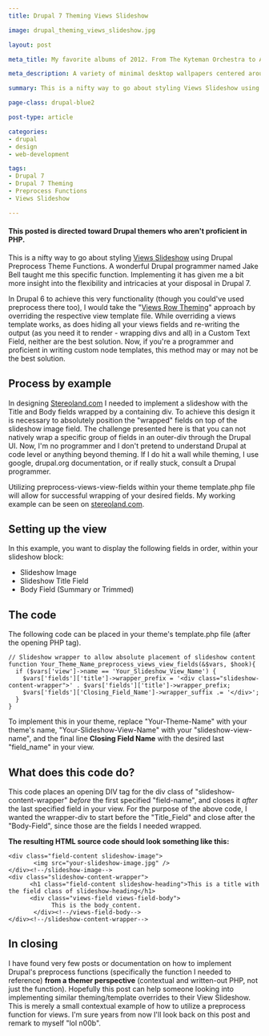 ```yaml
---
title: Drupal 7 Theming Views Slideshow

image: drupal_theming_views_slideshow.jpg

layout: post

meta_title: My favorite albums of 2012. From The Kyteman Orchestra to Aesop Rock.

meta_description: A variety of minimal desktop wallpapers centered around Saul Bass' famous quote "Design is Thinking Made Visual".

summary: This is a nifty way to go about styling Views Slideshow using Drupal Preprocess Theme Functions.

page-class: drupal-blue2

post-type: article

categories:
- drupal
- design
- web-development

tags:
- Drupal 7
- Drupal 7 Theming
- Preprocess Functions
- Views Slideshow

---
```


#### This posted is directed toward Drupal themers who aren't proficient in PHP.

This is a nifty way to go about styling <a href="http://drupal.org/project/views_slideshow" title="Drupal Views Slideshow">Views Slideshow</a> using Drupal Preprocess Theme Functions. A wonderful Drupal programmer named Jake Bell taught me this specific function. Implementing it has given me a bit more insight into the flexibility and intricacies at your disposal in Drupal 7.

In Drupal 6 to achieve this very functionality (though you could've used preprocess there too), I would take the "<a href="http://mustardseedmedia.com/podcast/episode30" title="MustardSeed Media Views Row Theming podcast">Views Row Theming</a>" approach by overriding the respective view template file. While overriding a views template works, as does hiding all your views fields and re-writing the output (as you need it to render - wrapping divs and all) in a Custom Text Field, neither are the best solution. Now, if you're a programmer and proficient in writing custom node templates, this method may or may not be the best solution.

## Process by example
In designing <a href="http://joetower.com/work/stereoland" title="Stereoland Redesign">Stereoland.com</a> I needed to implement a slideshow with the Title and Body fields wrapped by a containing div. To achieve this design it is necessary to absolutely position the "wrapped" fields on top of the slideshow image field. The challenge presented here is that you can not natively wrap a specific group of fields in an outer-div through the Drupal UI. Now, I'm no programmer and I don't pretend to understand Drupal at code level or anything beyond theming. If I do hit a wall while theming, I use google, drupal.org documentation, or if really stuck, consult a Drupal programmer.

Utilizing preprocess-views-view-fields within your theme template.php file will allow for successful wrapping of your desired fields. My working example can be seen on <a href="http://www.stereoland.com" title="Stereoland">stereoland.com</a>.

## Setting up the view
In this example, you want to display the following fields in order, within your slideshow block:

* Slideshow Image
* Slideshow Title Field
* Body Field (Summary or Trimmed)

## The code
The following code can be placed in your theme's template.php file (after the opening PHP tag).

```
// Slideshow wrapper to allow absolute placement of slideshow content
function Your_Theme_Name_preprocess_views_view_fields(&$vars, $hook){
  if ($vars['view']->name == 'Your_Slideshow_View_Name') {
    $vars['fields']['title']->wrapper_prefix = '<div class="slideshow-content-wrapper">' . $vars['fields']['title']->wrapper_prefix;
    $vars['fields']['Closing_Field_Name']->wrapper_suffix .= '</div>';
  }
}
```

To implement this in your theme, replace "Your-Theme-Name" with your theme's name, "Your-Slideshow-View-Name" with your "slideshow-view-name", and the final line **Closing Field Name** with the desired last "field_name" in your view.

## What does this code do?

This code places an opening DIV tag for the div class of "slideshow-content-wrapper" *before* the first specified "field-name", and closes it *after* the last specified field in your view. For the purpose of the above code, I wanted the wrapper-div to start before the "Title_Field" and close after the "Body-Field", since those are the fields I needed wrapped.

**The resulting HTML source code should look something like this:**

```
<div class="field-content slideshow-image">
       <img src="your-slideshow-image.jpg" />
</div><!--/slideshow-image-->
<div class="slideshow-content-wrapper">
      <h1 class="field-content slideshow-heading">This is a title with the field class of slideshow-heading</h1>
      <div class="views-field views-field-body">
            This is the body_content.
       </div><!--/views-field-body-->
</div><!--/slideshow-content-wrapper-->
```

## In closing
I have found very few posts or documentation on how to implement Drupal's preprocess functions (specifically the function I needed to reference) **from a themer perspective** (contextual and written-out PHP, not just the function). Hopefully this post can help someone looking into implementing similar theming/template overrides to their View Slideshow. This is merely a small contextual example of how to utilize a preprocess function for views. I'm sure years from now I'll look back on this post and remark to myself "lol n00b".
